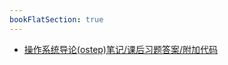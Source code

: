 ```yaml
---
bookFlatSection: true
---
```


- [操作系统导论(ostep)笔记/课后习题答案/附加代码](https://github.com/joshuap233/Operating-Systems-Three-Easy-Pieces-NOTES)